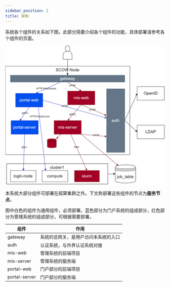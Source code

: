 ```yaml
---
sidebar_position: 2
title: 架构
---
```


系统各个组件的关系如下图。此部分简要介绍各个组件的功能，具体部署请参考各个组件的页面。

![架构](../../../diagrams/architecture.png)

本系统大部分组件可部署在超算集群之外。下文称部署这些组件的节点为**服务节点**。

图中白色的组件为通用组件，必须部署。蓝色部分为门户系统的组成部分，红色部分为管理系统的组成部分，可根据需要部署。

| 组件          | 作用                                 |
| ------------- | ------------------------------------ |
| gateway       | 系统的总网关，是用户访问本系统的入口 |
| auth          | 认证系统，与外界认证系统对接         |
| mis-web       | 管理系统的前端项目                   |
| mis-server    | 管理系统的服务端                     |
| portal-web    | 门户部分的前端项目                   |
| portal-server | 门户部分的服务端                     |